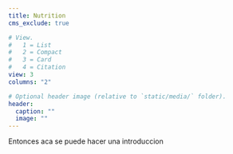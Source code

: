 ```yaml
---
title: Nutrition
cms_exclude: true

# View.
#   1 = List
#   2 = Compact
#   3 = Card
#   4 = Citation
view: 3
columns: "2"

# Optional header image (relative to `static/media/` folder).
header:
  caption: ""
  image: ""
---
```


Entonces aca se puede hacer una introduccion